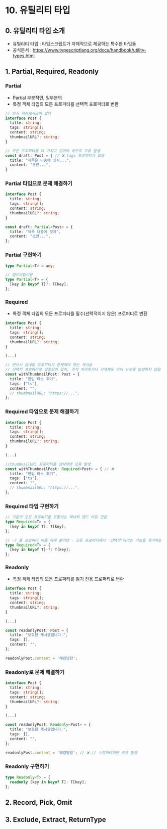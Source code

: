 # 10. 유틸리티 타입

## 0. 유틸리티 타입 소개
- 유틸리티 타입 : 타입스크립트가 자체적으로 제공하는 특수한 타입들
- 공식문서 : https://www.typescriptlang.org/docs/handbook/utility-types.html

## 1. Partial, Required, Readonly
### Partial<T>
- Partial 부분적인, 일부분의
- 특정 객체 타입의 모든 프로퍼티를 선택적 프로퍼티로 변환
  
```typescript
// 임시 저장게시글이 있다 
interface Post {
  title: string;
  tags: string[];
  content: string;
  thumbnailURL?: string;
}

// 모든 프로퍼티를 다 가지고 있어야 하므로 오류 발생
const draft: Post = { // ❌ tags 프로퍼티가 없음
  title: "제목은 나중에 짓자...",
  content: "초안...",
}
```
### Partial<T> 타입으로 문제 해결하기

```typescript
interface Post {
  title: string;
  tags: string[];
  content: string;
  thumbnailURL?: string;
}

const draft: Partial<Post> = {
  title: "제목 나중에 짓자",
  content: "초안...",
};
```

### Partial<T> 구현하기
```typescript
type Partial<T> = any;

// 맵드타입이용
type Partial<T> = {
  [key in keyof T]?: T[key];
};
```

### Required<T>
- 특정 객체 타입의 모든 프로퍼티를 필수(선택적이지 않은) 프로퍼티로 변환
```typescript
interface Post {
  title: string;
  tags: string[];
  content: string;
  thumbnailURL?: string;
}

(...)

// 반드시 썸네일 프로퍼티가 존재해야 하는 게시글
// 선택적 프로퍼티로 설정되어 있어, 주석 처리하거나 삭제해도 타이 ㅂ오류 발생하지 않음
const withThumbnailPost: Post = {
  title: "한입 타스 후기",
  tags: ["ts"],
  content: "",
  // thumbnailURL: "https://...",
};
 ```

### Required<T> 타입으로 문제 해결하기
```typescript
interface Post {
  title: string;
  tags: string[];
  content: string;
  thumbnailURL?: string;
}

(...)

//thumbnailURL 프로퍼티를 생략하면 오류 발생
const withThumbnailPost: Required<Post> = { // ❌
  title: "한입 타스 후기",
  tags: ["ts"],
  content: "",
  // thumbnailURL: "https://...",
};
```

### Required<T> 타입 구현하기
```typescript
// 기존의 모든 프로퍼티를 포함하는 제네릭 맵드 타입 만듬
type Required<T> = {
  [key in keyof T]: T[key];
};

// -? 를 프로퍼티 이름 뒤에 붙이면 - 모든 프로퍼티에서 '선택적'이라는 기능을 제거하는 것과 같음
type Required<T> = {
  [key in keyof T]-?: T[key];
};
```

### Readonly
- 특정 객체 타입의 모든 프로퍼티를 읽기 전용 프로퍼티로 변환
```typescript
interface Post {
  title: string;
  tags: string[];
  content: string;
  thumbnailURL?: string;
}

(...)

const readonlyPost: Post = {
  title: "보호된 게시글입니다.",
  tags: [],
  content: "",
};

readonlyPost.content = '해킹당함';
``` 

### Readonly<T>로 문제 해결하기
```typescript
interface Post {
  title: string;
  tags: string[];
  content: string;
  thumbnailURL?: string;
}

(...)

const readonlyPost: Readonly<Post> = {
  title: "보호된 게시글입니다.",
  tags: [],
  content: "",
};

readonlyPost.content = '해킹당함'; // ❌ // 수정하려하면 오류 발생
```

### Readonly<T> 구현하기
```typescript
type Readonly<T> = {
  readonly [key in keyof T]: T[key];
};
```

## 2. Record, Pick, Omit
## 3. Exclude, Extract, ReturnType
